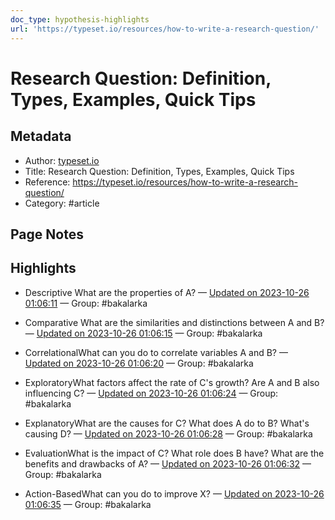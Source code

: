 ```yaml
---
doc_type: hypothesis-highlights
url: 'https://typeset.io/resources/how-to-write-a-research-question/'
---
```


# Research Question: Definition, Types, Examples, Quick Tips

## Metadata
- Author: [typeset.io]()
- Title: Research Question: Definition, Types, Examples, Quick Tips
- Reference: https://typeset.io/resources/how-to-write-a-research-question/
- Category: #article

## Page Notes
## Highlights
- Descriptive What are the properties of A? — [Updated on 2023-10-26 01:06:11](https://hyp.is/FuuCRnOLEe6m1z9ih5W9hQ/typeset.io/resources/how-to-write-a-research-question/) — Group: #bakalarka

- Comparative What are the similarities and distinctions between A and B? — [Updated on 2023-10-26 01:06:15](https://hyp.is/GWvLPnOLEe6k5UceUcd2tg/typeset.io/resources/how-to-write-a-research-question/) — Group: #bakalarka

- CorrelationalWhat can you do to correlate variables A and B? — [Updated on 2023-10-26 01:06:20](https://hyp.is/G_n0SHOLEe6589cCQR59sQ/typeset.io/resources/how-to-write-a-research-question/) — Group: #bakalarka

- ExploratoryWhat factors affect the rate of C's growth? Are A and B also influencing C? — [Updated on 2023-10-26 01:06:24](https://hyp.is/Hm4RRnOLEe6fwHeQkCFdYQ/typeset.io/resources/how-to-write-a-research-question/) — Group: #bakalarka

- ExplanatoryWhat are the causes for C? What does A do to B? What's causing D? — [Updated on 2023-10-26 01:06:28](https://hyp.is/IRwjQnOLEe68qqfpHTUK4w/typeset.io/resources/how-to-write-a-research-question/) — Group: #bakalarka

- EvaluationWhat is the impact of C? What role does B have? What are the benefits and drawbacks of A? — [Updated on 2023-10-26 01:06:32](https://hyp.is/I5DjBnOLEe6tx_95d7ocPg/typeset.io/resources/how-to-write-a-research-question/) — Group: #bakalarka

- Action-BasedWhat can you do to improve X? — [Updated on 2023-10-26 01:06:35](https://hyp.is/JUMG8nOLEe6b-zugt-wZgw/typeset.io/resources/how-to-write-a-research-question/) — Group: #bakalarka



